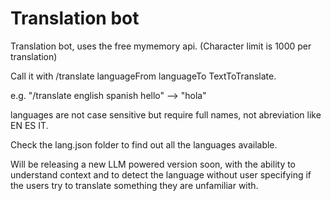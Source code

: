 # Translation bot


Translation bot, uses the free mymemory api. (Character limit is 1000 per translation)  

Call it with /translate languageFrom languageTo TextToTranslate.

e.g. "/translate english spanish hello" --> "hola"  

languages are not case sensitive but require full names, not abreviation like EN ES IT.  

Check the lang.json folder to find out all the languages available.

Will be releasing a new LLM powered version soon, with the ability to understand context and to detect the language without user specifying if the users try to translate something they are unfamiliar with.


